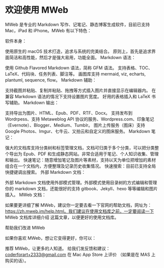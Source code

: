 # 欢迎使用 MWeb

MWeb 是专业的 Markdown 写作、记笔记、静态博客生成软件，目前已支持 Mac，iPad 和 iPhone。MWeb 有以下特色：

软件本身：

使用原生的 macOS 技术打造，追求与系统的完美结合。
原则上，首先是追求界面简洁和高性能，然后才是强大易用，功能全面。
Markdown 语法：

使用 Github Flavored Markdown 语法，简称 GFM 语法。
支持表格、TOC、LaTeX、代码块、任务列表、脚注等。
画图库支持 mermaid, viz, echarts, plantuml, sequence, flow。
Markdown 辅助：

支持截图并粘贴、复制并粘贴、拖拽等方式插入图片并直接显示在编辑器内。
在兼容 Markdown 语法的情况下支持设置图片宽度。
好用的表格插入和 LaTeX 书写辅助。
Markdown 输出：

支持导出为图片、HTML、Epub、PDF、RTF、Docx。
支持发布到 Wordrpess、支持 Metaweblog API 协议的服务、Wordpress.com、印象笔记（Evernote）、Blogger、Medium、Tumblr。
图片上传服务（图床）支持 Google Photos、Imgur、七牛云、又拍云和自定义的图床服务。
Markdown 笔记：

强大的文档库支持分类树和标签管理文档，文档可归类于多个分类，可以把分类整个导出为 Epub、PDF 和生成静态网站。非常合适用于笔记、个人知识收集、管理和输出。
快速笔记：随意增加笔记及图片等素材，支持以天为单位把增加的素材组合在一个文档内，方便整理及记录历史收集情况。
快速搜索：目前已支持全局快捷键调出搜索。
外部 Markdown 文档：

外部 Markdown 文档使用外部模式管理。外部模式使用目录树的方式编辑和管理你的 markdown 文档，还能很好的支持 gitbook、JekyII、hexo 等等编辑和图片插入。
MWeb 文档：

如果要更详细了解 MWeb，建议你一定要去看一下官网的帮助文档，网址为：https://zh.mweb.im/help.html。我们建议在使用文档库之前，一定要阅读一下 MWeb 文档库详细介绍 这篇文章，以便更好的使用文档库。

帮助我们改进 MWeb

如果你喜欢 MWeb，想让它变得更好，你可以：

推荐 MWeb，让更多的人知道。
给我们发反馈和建议：coderforart+2333@gmail.com
在 Mac App Store 上评价 （如果是在 MAS 上购买的话）。




